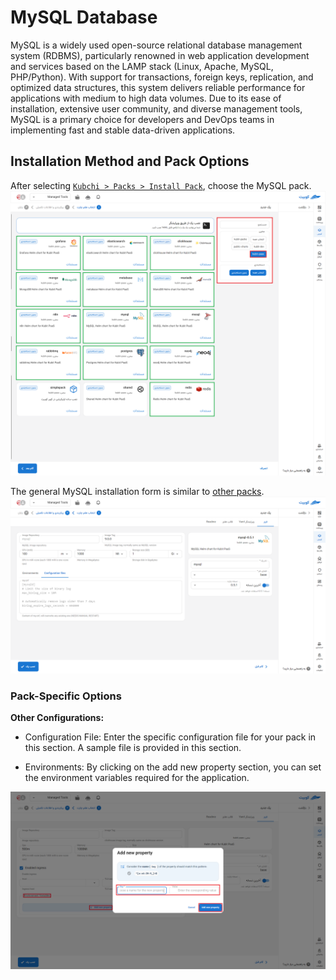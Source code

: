 # MySQL Database

MySQL is a widely used open-source relational database management system (RDBMS), particularly renowned in web application development and services based on the LAMP stack (Linux, Apache, MySQL, PHP/Python). With support for transactions, foreign keys, replication, and optimized data structures, this system delivers reliable performance for applications with medium to high data volumes. Due to its ease of installation, extensive user community, and diverse management tools, MySQL is a primary choice for developers and DevOps teams in implementing fast and stable data-driven applications.

## Installation Method and Pack Options

After selecting [`Kubchi > Packs > Install Pack`](../../kubchi/getting-started), choose the MySQL pack.
![Packs: pack install](img/pack-install-list.png)

The general MySQL installation form is similar to [other packs](../../kubchi/getting-started).
![Packs: pack install](img/pack-install-mysql-form-config.png)

### Pack-Specific Options

**Other Configurations:**

- Configuration File: Enter the specific configuration file for your pack in this section. A sample file is provided in this section.

- Environments: By clicking on the add new property section, you can set the environment variables required for the application.

![Packs: pack install](img/pack-install-form-environment-vars.png)
